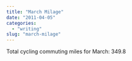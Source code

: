 ```yaml
---
title: "March Milage"
date: "2011-04-05"
categories: 
  - "writing"
slug: "march-milage"
---
```


Total cycling commuting miles for March: 349.8
